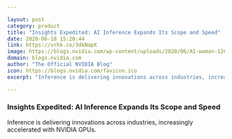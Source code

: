 ```yaml
---

layout: post
category: product
title: "Insights Expedited: AI Inference Expands Its Scope and Speed"
date: 2020-06-18 15:20:44
link: https://vrhk.co/3dkNapX
image: https://blogs.nvidia.com/wp-content/uploads/2020/06/AI-woman-1280.jpg
domain: blogs.nvidia.com
author: "The Official NVIDIA Blog"
icon: https://blogs.nvidia.com/favicon.ico
excerpt: "Inference is delivering innovations across industries, increasingly accelerated with NVIDIA GPUs."

---
```


### Insights Expedited: AI Inference Expands Its Scope and Speed

Inference is delivering innovations across industries, increasingly accelerated with NVIDIA GPUs.